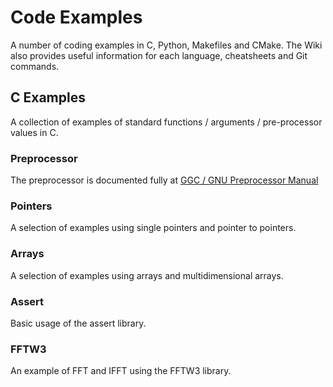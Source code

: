 # Code Examples

A number of coding examples in C, Python, Makefiles and CMake. The Wiki also provides useful information for each language, cheatsheets and Git commands.

## C Examples
A collection of examples of standard functions / arguments / pre-processor values in C.

### Preprocessor
The preprocessor is documented fully at [GGC / GNU Preprocessor Manual](https://gcc.gnu.org/onlinedocs/cpp/)

### Pointers
A selection of examples using single pointers and pointer to pointers.

### Arrays
A selection of examples using arrays and multidimensional arrays.

### Assert
Basic usage of the assert library.

### FFTW3
An example of FFT and IFFT using the FFTW3 library.
